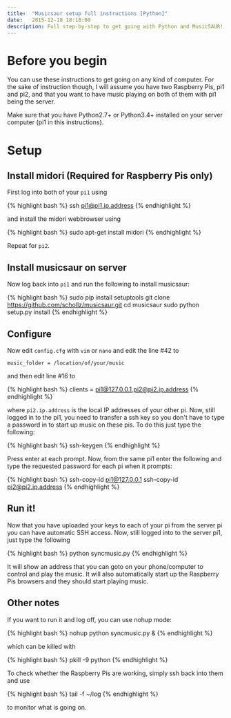 ```yaml
---
title:  "Musicsaur setup full instructions [Python]"
date:   2015-12-18 18:18:00
description: Full step-by-step to get going with Python and MusicSAUR!
---
```



# Before you begin

You can use these instructions to get going on any kind of computer. For the sake of instruction though, I will assume you have two Raspberry Pis, pi1 and pi2, and that you want to have music playing on both of them with pi1 being the server. 

Make sure that you have Python2.7+ or Python3.4+ installed on your server computer (pi1 in this instructions).

# Setup

## Install midori (Required for Raspberry Pis only) 

First log into both of your `pi1` using

{% highlight bash %}
ssh pi1@pi1.ip.address
{% endhighlight %}

and install the midori webbrowser using

{% highlight bash %}
sudo apt-get install midori
{% endhighlight %}

Repeat for `pi2`.

## Install musicsaur on server

Now log back into `pi1` and run the following to install musicsaur:

{% highlight bash %}
sudo pip install setuptools
git clone https://github.com/schollz/musicsaur.git
cd musicsaur
sudo python setup.py install
{% endhighlight %}

## Configure

Now edit `config.cfg` with `vim` or `nano` and edit the line #42 to 

    music_folder = /location/of/your/music

and then edit line #16 to

{% highlight bash %}
clients = pi1@127.0.0.1,pi2@pi2.ip.address
{% endhighlight %}

where `pi2.ip.address` is the local IP addresses of your other pi. Now, still logged in to the pi1, you need to transfer a ssh key so you don't have to type a password in to start up music on these pis. To do this just type the following:

{% highlight bash %}
ssh-keygen
{% endhighlight %}

Press enter at each prompt. Now, from the same pi1 enter the following and type the requested password for each pi when it prompts:

{% highlight bash %}
ssh-copy-id pi1@127.0.0.1
ssh-copy-id pi2@pi2.ip.address
{% endhighlight %}

## Run it!

Now that you have uploaded your keys to each of your pi from the server pi you can have automatic SSH access. Now, still logged into to the server pi1, just type the following

{% highlight bash %}
python syncmusic.py
{% endhighlight %}

It will show an address that you can goto on your phone/computer to control and play the music. It will also automatically start up the Raspberry Pis browsers and they should start playing music.

## Other notes

If you want to run it and log off, you can use nohup mode:

{% highlight bash %}
nohup python syncmusic.py &
{% endhighlight %}

which can be killed with

{% highlight bash %}
pkill -9 python
{% endhighlight %}

To check whether the Raspberry Pis are working, simply ssh back into them and use

{% highlight bash %}
tail -f ~/log
{% endhighlight %}

to monitor what is going on.



[github]: https://github.com/schollz/musicsaur